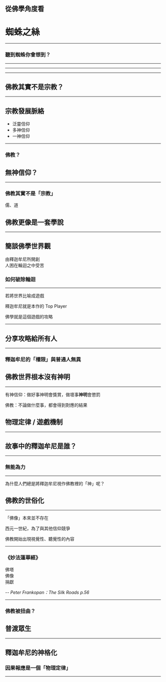 ## 從佛學角度看
# 蜘蛛之絲

---

### 聽到蜘蛛你會想到？

---

<!-- .slide: data-background="./image/kumo.png" -->

---

<!-- .slide: data-background="./image/machi.jpg" -->

---

## 佛教其實不是宗教？

---

## 宗教發展脈絡

- 泛靈信仰 <!-- .element: class="fragment" -->  
- 多神信仰 <!-- .element: class="fragment" -->  
- 一神信仰 <!-- .element: class="fragment" -->  

---

### 佛教？
## 無神信仰？ <!-- .element: class="fragment" -->  

---

### 佛教其實不是「宗教」

儒、道 <!-- .element: class="fragment" -->  

## 佛教更像是一套學說 <!-- .element: class="fragment" -->  

---

## 簡談佛學世界觀

由釋迦牟尼所開創  
人困在輪迴之中受苦  

### 如何破除輪迴 <!-- .element: class="fragment" -->  

---

若將世界比喻成遊戲  

釋迦牟尼就是本作的 Top Player <!-- .element: class="fragment" -->

佛學就是這個遊戲的攻略 <!-- .element: class="fragment" -->

---

## 分享攻略給所有人

---

### 釋迦牟尼的「權限」與普通人無異

## 佛教世界根本沒有神明 <!-- .element: class="fragment" -->

---

有神信仰：做好事神明會獎賞，做壞事**神明**會懲罰

佛教：不論做什麼事，都會得到對應的結果  <!-- .element: class="fragment" -->

## 物理定律 / 遊戲機制 <!-- .element: class="fragment" -->

---

## 故事中的釋迦牟尼是誰？

---

<!-- .slide: data-background="image/fo.bmp" data-background-opacity="0.7" -->

### 無能為力 <!-- .element: class="fragment" -->

---

為什麼人們總是將釋迦牟尼視作佛教裡的「神」呢？

## 佛教的世俗化 <!-- .element: class="fragment" -->

---

「佛像」本來並不存在

西元一世紀，為了與其他信仰競爭  

佛教開始出現視覺性、聽覺性的內容  

---

### 《妙法蓮華經》

佛塔  
佛像  
捐獻  

-- *Peter Frankopan：The Silk Roads p.56*

---

### 佛教被扭曲？

## 普渡眾生 <!-- .element: class="fragment" -->

---

## 釋迦牟尼的神格化

### 因果報應是一個「物理定律」<!-- .element: class="fragment" -->

---
